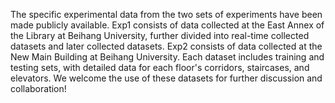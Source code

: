 The specific experimental data from the two sets of experiments have been made publicly available. Exp1 consists of data collected at the East Annex of the Library at Beihang University, further divided into real-time collected datasets and later collected datasets. Exp2 consists of data collected at the New Main Building at Beihang University. Each dataset includes training and testing sets, with detailed data for each floor's corridors, staircases, and elevators. We welcome the use of these datasets for further discussion and collaboration!
